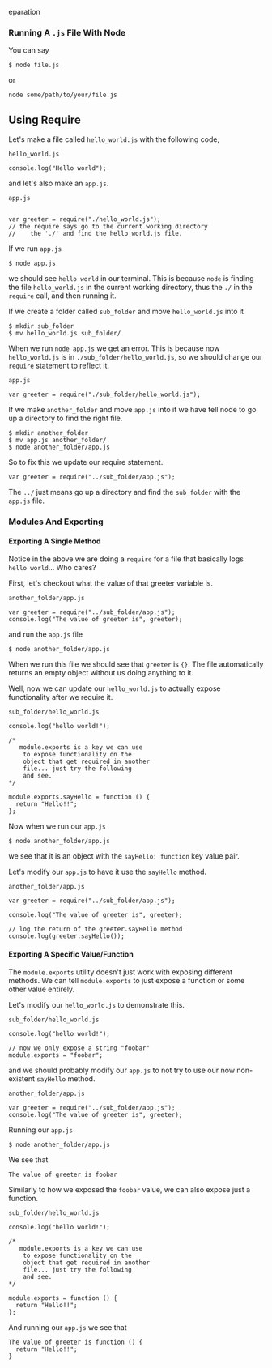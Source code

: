 eparation 

### Running A `.js` File With Node

You can say 

```
$ node file.js
```

or

```
node some/path/to/your/file.js
```

## Using Require

Let's make a file called `hello_world.js` with the following code,


`hello_world.js`

```
console.log("Hello world");
```

and let's also make an `app.js`.

`app.js`

```

var greeter = require("./hello_world.js");
// the require says go to the current working directory
//    the './' and find the hello_world.js file.

```

If we run `app.js`

```
$ node app.js
```

we should see `hello world` in our terminal. This is because `node` is finding the file `hello_world.js` in the current working directory, thus the `./` in the `require` call, and then running it.


If we create a folder called `sub_folder` and move `hello_world.js` into it

```
$ mkdir sub_folder
$ mv hello_world.js sub_folder/
```

When we run `node app.js` we get an error. This is because now `hello_world.js` is in `./sub_folder/hello_world.js`, so we should change our `require` statement to reflect it.

`app.js`

```
var greeter = require("./sub_folder/hello_world.js");
```

If we make `another_folder` and move `app.js` into it we have tell node to go up a directory to find the right file.

```
$ mkdir another_folder
$ mv app.js another_folder/
$ node another_folder/app.js
```

So to fix this we update our require statement.

```
var greeter = require("../sub_folder/app.js");
```

The `../` just means go up a directory and find the `sub_folder` with the `app.js` file.

### Modules And Exporting

#### Exporting A Single Method

Notice in the above we are doing a `require` for a file that basically logs `hello world`... Who cares?

First, let's checkout what the value of that greeter variable is.

`another_folder/app.js`

```
var greeter = require("../sub_folder/app.js");
console.log("The value of greeter is", greeter);
```

and run the `app.js` file

```
$ node another_folder/app.js
```

When we run this file we should see that `greeter` is `{}`. The file automatically returns an empty object without us doing anything to it.

Well, now we can update our `hello_world.js` to actually expose functionality after we require it.

`sub_folder/hello_world.js`

```
console.log("hello world!");

/*
   module.exports is a key we can use
    to expose functionality on the
    object that get required in another 
    file... just try the following
    and see.
*/

module.exports.sayHello = function () {
  return "Hello!!";
};

```

Now when we run our `app.js` 

```
$ node another_folder/app.js
```

we see that it is an object with the `sayHello: function` key value pair.

Let's modify our `app.js` to have it use the `sayHello` method.

`another_folder/app.js`

```
var greeter = require("../sub_folder/app.js");

console.log("The value of greeter is", greeter);

// log the return of the greeter.sayHello method
console.log(greeter.sayHello());
```
 
#### Exporting A Specific Value/Function

The `module.exports` utility doesn't just  work with exposing different methods. We can tell `module.exports` to just expose a function or some other value entirely.

Let's modify our `hello_world.js` to demonstrate this.

`sub_folder/hello_world.js`

```
console.log("hello world!");

// now we only expose a string "foobar"
module.exports = "foobar";

```

and we should probably modify our `app.js` to not try to use our now non-existent `sayHello` method.

`another_folder/app.js`

```
var greeter = require("../sub_folder/app.js");
console.log("The value of greeter is", greeter);
```
Running our `app.js`

```
$ node another_folder/app.js
```

We see that 

```
The value of greeter is foobar
```

Similarly to how we exposed the `foobar` value, we can also expose just a function.

`sub_folder/hello_world.js`

```
console.log("hello world!");

/*
   module.exports is a key we can use
    to expose functionality on the
    object that get required in another 
    file... just try the following
    and see.
*/

module.exports = function () {
  return "Hello!!";
};

```

And running our `app.js` we see that 

```
The value of greeter is function () {
  return "Hello!!";
}
```



